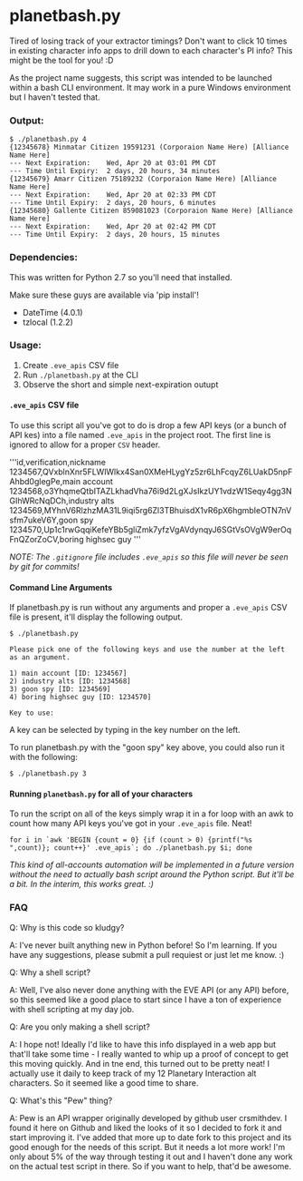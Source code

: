 # planetbash.py

Tired of losing track of your extractor timings? Don't want to click 10 times in existing character info apps to drill down to each character's PI info? This might be the tool for you! :D

As the project name suggests, this script was intended to be launched within a bash CLI environment. It may work in a pure Windows environment but I haven't tested that.

### Output:

```
$ ./planetbash.py 4
{12345678} Minmatar Citizen 19591231 (Corporaion Name Here) [Alliance Name Here]
--- Next Expiration:    Wed, Apr 20 at 03:01 PM CDT
--- Time Until Expiry:  2 days, 20 hours, 34 minutes
{12345679} Amarr Citizen 75189232 (Corporaion Name Here) [Alliance Name Here]
--- Next Expiration:    Wed, Apr 20 at 02:33 PM CDT
--- Time Until Expiry:  2 days, 20 hours, 6 minutes
{12345680} Gallente Citizen 859081023 (Corporaion Name Here) [Alliance Name Here]
--- Next Expiration:    Wed, Apr 20 at 02:42 PM CDT
--- Time Until Expiry:  2 days, 20 hours, 15 minutes
```

### Dependencies:

This was written for Python 2.7 so you'll need that installed.

Make sure these guys are available via 'pip install'!

* DateTime (4.0.1)
* tzlocal (1.2.2)

### Usage:

1. Create `.eve_apis` CSV file
2. Run `./planetbash.py` at the CLI
3. Observe the short and simple next-expiration outupt

#### `.eve_apis` CSV file

To use this script all you've got to do is drop a few API keys (or a bunch of API kes) into a file named `.eve_apis` in the project root. The first line is ignored to allow for a proper `CSV` header.

'''id,verification,nickname
1234567,QVxblnXnr5FLWlWlkx4San0XMeHLygYz5zr6LhFcqyZ6LUakD5npFAhbd0glegPe,main account
1234568,o3YhqmeQtbITAZLkhadVha76i9d2LgXJsIkzUY1vdzW1Seqy4gg3NGIhWRcNqDCh,industry alts
1234569,MYhnV6RlzhzMA31L9iqi5rg6Zl3TBhuisdX1vR6pX6hgmbIeOTN7nVsfm7ukeV6Y,goon spy
1234570,Up1c1rwGqqiKefeYBb5gliZmk7yfzVgAVdynqyJ6SGtVsOVgW9erOqFnQZorZoCV,boring highsec guy
'''

*NOTE: The `.gitignore` file includes `.eve_apis` so this file will never be seen by git for commits!*

#### Command Line Arguments

If planetbash.py is run without any arguments and proper a `.eve_apis` CSV file is present, it'll display the following output.

```
$ ./planetbash.py

Please pick one of the following keys and use the number at the left as an argument.

1) main account [ID: 1234567]
2) industry alts [ID: 1234568]
3) goon spy [ID: 1234569]
4) boring highsec guy [ID: 1234570]

Key to use:
```

A key can be selected by typing in the key number on the left.

To run planetbash.py with the "goon spy" key above, you could also run it with the following:

```
$ ./planetbash.py 3
```

#### Running `planetbash.py` for all of your characters

To run the script on all of the keys simply wrap it in a for loop with an awk to count how many API keys you've got in your `.eve_apis` file. Neat!

```
for i in `awk 'BEGIN {count = 0} {if (count > 0) {printf("%s ",count)}; count++}' .eve_apis`; do ./planetbash.py $i; done
```

*This kind of all-accounts automation will be implemented in a future version without the need to actually bash script around the Python script. But it'll be a bit. In the interim, this works great. :)*

### FAQ

Q: Why is this code so kludgy?

A: I've never built anything new in Python before! So I'm learning. If you have any suggestions, please submit a pull requiest or just let me know. :)

Q: Why a shell script?

A: Well, I've also never done anything with the EVE API (or any API) before, so this seemed like a good place to start since I have a ton of experience with shell scripting at my day job.

Q: Are you only making a shell script?

A: I hope not! Ideally I'd like to have this info displayed in a web app but that'll take some time - I really wanted to whip up a proof of concept to get this moving quickly. And in tne end, this turned out to be pretty neat! I actually use it daily to keep track of my 12 Planetary Interaction alt characters. So it seemed like a good time to share.

Q: What's this "Pew" thing?

A: Pew is an API wrapper originally developed by github user crsmithdev. I found it here on Github and liked the looks of it so I decided to fork it and start improving it. I've added that more up to date fork to this project and its good enough for the needs of this script. But it needs a lot more work! I'm only about 5% of the way through testing it out and I haven't done any work on the actual test script in there. So if you want to help, that'd be awesome.
